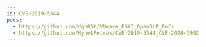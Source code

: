 ```yaml
---
id: CVE-2019-5544
pocs:
  - https://github.com/dgh05t/VMware_ESXI_OpenSLP_PoCs
  - https://github.com/HynekPetrak/CVE-2019-5544_CVE-2020-3992
---
```

